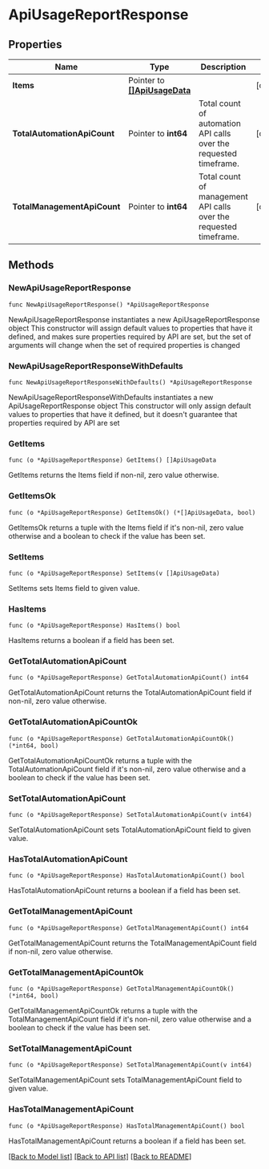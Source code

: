 # ApiUsageReportResponse

## Properties

Name | Type | Description | Notes
------------ | ------------- | ------------- | -------------
**Items** | Pointer to [**[]ApiUsageData**](ApiUsageData.md) |  | [optional] 
**TotalAutomationApiCount** | Pointer to **int64** | Total count of automation API calls over the requested timeframe. | [optional] 
**TotalManagementApiCount** | Pointer to **int64** | Total count of management API calls over the requested timeframe. | [optional] 

## Methods

### NewApiUsageReportResponse

`func NewApiUsageReportResponse() *ApiUsageReportResponse`

NewApiUsageReportResponse instantiates a new ApiUsageReportResponse object
This constructor will assign default values to properties that have it defined,
and makes sure properties required by API are set, but the set of arguments
will change when the set of required properties is changed

### NewApiUsageReportResponseWithDefaults

`func NewApiUsageReportResponseWithDefaults() *ApiUsageReportResponse`

NewApiUsageReportResponseWithDefaults instantiates a new ApiUsageReportResponse object
This constructor will only assign default values to properties that have it defined,
but it doesn't guarantee that properties required by API are set

### GetItems

`func (o *ApiUsageReportResponse) GetItems() []ApiUsageData`

GetItems returns the Items field if non-nil, zero value otherwise.

### GetItemsOk

`func (o *ApiUsageReportResponse) GetItemsOk() (*[]ApiUsageData, bool)`

GetItemsOk returns a tuple with the Items field if it's non-nil, zero value otherwise
and a boolean to check if the value has been set.

### SetItems

`func (o *ApiUsageReportResponse) SetItems(v []ApiUsageData)`

SetItems sets Items field to given value.

### HasItems

`func (o *ApiUsageReportResponse) HasItems() bool`

HasItems returns a boolean if a field has been set.

### GetTotalAutomationApiCount

`func (o *ApiUsageReportResponse) GetTotalAutomationApiCount() int64`

GetTotalAutomationApiCount returns the TotalAutomationApiCount field if non-nil, zero value otherwise.

### GetTotalAutomationApiCountOk

`func (o *ApiUsageReportResponse) GetTotalAutomationApiCountOk() (*int64, bool)`

GetTotalAutomationApiCountOk returns a tuple with the TotalAutomationApiCount field if it's non-nil, zero value otherwise
and a boolean to check if the value has been set.

### SetTotalAutomationApiCount

`func (o *ApiUsageReportResponse) SetTotalAutomationApiCount(v int64)`

SetTotalAutomationApiCount sets TotalAutomationApiCount field to given value.

### HasTotalAutomationApiCount

`func (o *ApiUsageReportResponse) HasTotalAutomationApiCount() bool`

HasTotalAutomationApiCount returns a boolean if a field has been set.

### GetTotalManagementApiCount

`func (o *ApiUsageReportResponse) GetTotalManagementApiCount() int64`

GetTotalManagementApiCount returns the TotalManagementApiCount field if non-nil, zero value otherwise.

### GetTotalManagementApiCountOk

`func (o *ApiUsageReportResponse) GetTotalManagementApiCountOk() (*int64, bool)`

GetTotalManagementApiCountOk returns a tuple with the TotalManagementApiCount field if it's non-nil, zero value otherwise
and a boolean to check if the value has been set.

### SetTotalManagementApiCount

`func (o *ApiUsageReportResponse) SetTotalManagementApiCount(v int64)`

SetTotalManagementApiCount sets TotalManagementApiCount field to given value.

### HasTotalManagementApiCount

`func (o *ApiUsageReportResponse) HasTotalManagementApiCount() bool`

HasTotalManagementApiCount returns a boolean if a field has been set.


[[Back to Model list]](../README.md#documentation-for-models) [[Back to API list]](../README.md#documentation-for-api-endpoints) [[Back to README]](../README.md)


